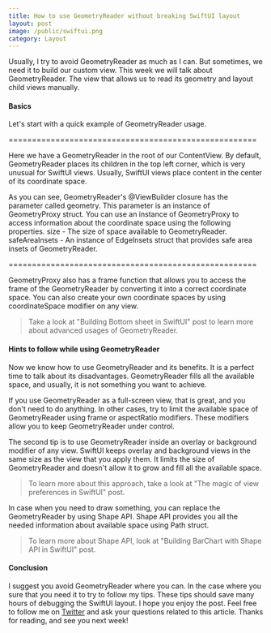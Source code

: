 ```yaml
---
title: How to use GeometryReader without breaking SwiftUI layout
layout: post
image: /public/swiftui.png
category: Layout
---
```


Usually, I try to avoid GeometryReader as much as I can. But sometimes, we need it to build our custom view. This week we will talk about GeometryReader. The view that allows us to read its geometry and layout child views manually.

#### Basics
Let's start with a quick example of GeometryReader usage.

=====================================================

Here we have a GeometryReader in the root of our ContentView. By default, GeometryReader places its children in the top left corner, which is very unusual for SwiftUI views. Usually, SwiftUI views place content in the center of its coordinate space.

As you can see, GeometryReader's @ViewBuilder closure has the parameter called geometry. This parameter is an instance of GeometryProxy struct. You can use an instance of GeometryProxy to access information about the coordinate space using the following properties.
size - The size of space available to GeometryReader.
safeAreaInsets - An instance of EdgeInsets struct that provides safe area insets of GeometryReader.

=====================================================

GeometryProxy also has a frame function that allows you to access the frame of the GeometryReader by converting it into a correct coordinate space. You can also create your own coordinate spaces by using coordinateSpace modifier on any view.

> Take a look at "Building Bottom sheet in SwiftUI" post to learn more about advanced usages of GeometryReader.

#### Hints to follow while using GeometryReader
Now we know how to use GeometryReader and its benefits. It is a perfect time to talk about its disadvantages. GeometryReader fills all the available space, and usually, it is not something you want to achieve. 

If you use GeometryReader as a full-screen view, that is great, and you don't need to do anything. In other cases, try to limit the available space of GeometryReader using frame or aspectRatio modifiers. These modifiers allow you to keep GeometryReader under control.

The second tip is to use GeometryReader inside an overlay or background modifier of any view. SwiftUI keeps overlay and background views in the same size as the view that you apply them. It limits the size of GeometryReader and doesn't allow it to grow and fill all the available space.

> To learn more about this approach, take a look at "The magic of view preferences in SwiftUI" post.

In case when you need to draw something, you can replace the GeometryReader by using Shape API. Shape API provides you all the needed information about available space using Path struct.

> To learn more about Shape API, look at "Building BarChart with Shape API in SwiftUI" post.

#### Conclusion
I suggest you avoid GeometryReader where you can. In the case where you sure that you need it to try to follow my tips. These tips should save many hours of debugging the SwiftUI layout. I hope you enjoy the post. Feel free to follow me on [Twitter](https://twitter.com/mecid) and ask your questions related to this article. Thanks for reading, and see you next week!